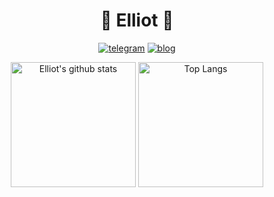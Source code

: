 <h1 align="center">🦀 Elliot 🐍</h1>

<div align="center>

![visitors](https://komarev.com/ghpvc/?Eliot00&color=blueviolet)

</div>

<div align="center">

[![telegram](https://img.shields.io/badge/telegram-D14836?color=2CA5E0&style=for-the-badge&logo=telegram&logoColor=white)](https://t.me/elliot_xu)
[![blog](https://img.shields.io/badge/Blog-%23FFA500.svg?&style=for-the-badge&logo=rss&logoColor=white)](https://elliot00.com)

</div>

<p align="center">
<img height="200" alt="Elliot's github stats" src="https://github-readme-stats.vercel.app/api?username=Eliot00&show_icons=true&theme=dracula&include_all_commits=true" />
<img height="200" alt="Top Langs" src="https://github-readme-stats.vercel.app/api/top-langs/?username=Eliot00&theme=dracula" />
</p>
